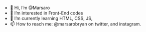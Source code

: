 - 👋 Hi, I’m @Marsaro
- 👀 I’m interested in Front-End codes
- 🌱 I’m currently learning HTML, CSS, JS, 
- 📫 How to reach me: @marsarobryan on twitter, and instagram.

<!---
Marsaro/Marsaro is a ✨ special ✨ repository because its `README.md` (this file) appears on your GitHub profile.
You can click the Preview link to take a look at your changes.
--->
